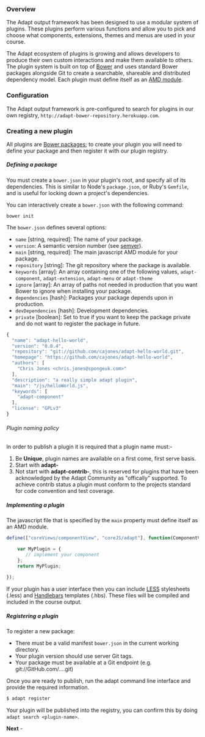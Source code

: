 ### Overview
The Adapt output framework has been designed to use a modular system of plugins. These plugins perform various  functions and allow you to pick and choose what components, extensions, themes and menus are used in your course.

The Adapt ecosystem of plugins is growing and allows developers to produce their own custom interactions and make them available to others. The plugin system is built on top of [Bower](http://bower.io/) and uses standard Bower packages alongside Git to create a searchable, shareable and distributed dependency model.
Each plugin must define itself as an [AMD module](/amdjs/amdjs-api/wiki/AMD).

### Configuration
The Adapt output framework is pre-configured to search for plugins in our own registry, `http://adapt-bower-repository.herokuapp.com`.

### Creating a new plugin
All plugins are [Bower packages](http://bower.io/#defining-a-package); to create your plugin you will need to define your package and then register it with our plugin registry.
##### Defining a package
You must create a `bower.json` in your plugin's root, and specify all of its dependencies. This is similar to Node's `package.json`, or Ruby's `Gemfile`, and is useful for locking down a project's dependencies.

You can interactively create a `bower.json` with the following command:

```
bower init
```

The `bower.json` defines several options:

* `name` [string, required]: The name of your package.
* `version`: A semantic version number (see [semver](http://semver.org/)).
* `main` [string, required]: The main javascript AMD module for your package.
* `repository` [string]: The git repository where the package is available.
* `keywords` [array]: An array containing one of the following values, `adapt-component`, `adapt-extension`, `adapt-menu` or `adapt-theme`
* `ignore` [array]: An array of paths not needed in production that you want Bower to ignore when installing your package.
* `dependencies` [hash]: Packages your package depends upon in production.
* `devDependencies` [hash]: Development dependencies.
* `private` [boolean]: Set to true if you want to keep the package private and do not want to register the package in future.

```js
{
  "name": "adapt-hello-world",
  "version": "0.0.4",
  "repository": "git://github.com/cajones/adapt-hello-world.git",
  "homepage": "https://github.com/cajones/adapt-hello-world",
  "authors": [
    "Chris Jones <chris.jones@spongeuk.com>"
  ],
  "description": "a really simple adapt plugin",
  "main": "/js/helloWorld.js",
  "keywords": [
    "adapt-component"
  ],
  "license": "GPLv3"
}
```
###### Plugin naming policy
In order to publish a plugin it is required that a plugin name must:-

1. Be **Unique**, plugin names are available on a first come, first serve basis.
2. Start with **adapt-**
3. Not start with **adapt-contrib-**, this is reserved for plugins that have been acknowledged by the Adapt Community as "offically" supported. To achieve contrib status a plugin must conform to the projects standard for code convention and test coverage.

##### Implementing a plugin
The javascript file that is specified by the `main` property must define itself as an AMD module.

```js
define(["coreViews/componentView", "coreJS/adapt"], function(ComponentView, Adapt) {

    var MyPlugin = {
       // implement your component
    };        
    return MyPlugin;
   
});
```

If your plugin has a user interface then you can include [LESS](http://lesscss.org/) stylesheets (.less) and [Handlebars](http://handlebarsjs.com/) templates (.hbs).
These files will be compiled and included in the course output.

##### Registering a plugin
To register a new package:

* There must be a valid manifest `bower.json` in the current working directory. 
* Your plugin version should use server Git tags.
* Your package must be available at a Git endpoint (e.g. git://GitHub.com/....git)

Once you are ready to publish, run the adapt command line interface and provide the required information.

```bash
$ adapt register
```

Your plugin will be published into the registry, you can confirm this by doing `adapt search <plugin-name>`. 

**Next** - 